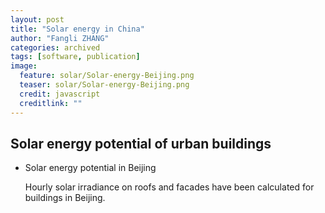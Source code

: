```yaml
---
layout: post
title: "Solar energy in China"
author: "Fangli ZHANG"
categories: archived
tags: [software, publication]
image:
  feature: solar/Solar-energy-Beijing.png
  teaser: solar/Solar-energy-Beijing.png
  credit: javascript
  creditlink: ""
---
```


## Solar energy potential of urban buildings

+ Solar energy potential in Beijing

  Hourly solar irradiance on roofs and facades have been calculated for buildings in Beijing.

<!--
+ Solar energy potential in Nanjing
![](/assets/img/solar/Solar-energy-Nanjing.png)
-->
